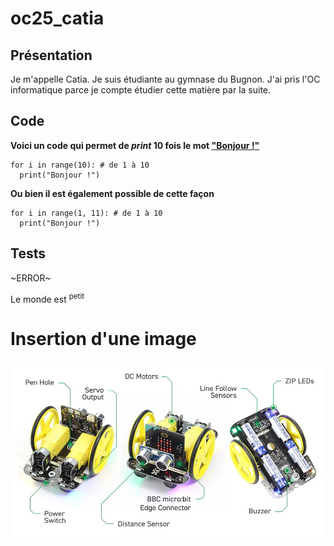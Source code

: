 # oc25_catia
## Présentation

Je m'appelle Catia. Je suis étudiante au gymnase du Bugnon. J'ai pris l'OC informatique parce je compte étudier cette matière par la suite.

## Code

**Voici un code qui permet de _print_ 10 fois le mot <ins> "Bonjour !" </ins>**
```
for i in range(10): # de 1 à 10
  print("Bonjour !")
```
**Ou bien il est également possible de cette façon**
```
for i in range(1, 11): # de 1 à 10
  print("Bonjour !")
```

## Tests
~ERROR~

Le monde est <sup>petit</sup>

# Insertion d'une image

![](images/robot_2.jpeg)

